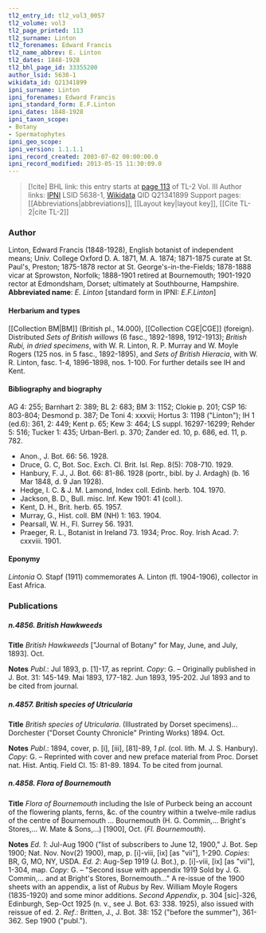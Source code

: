 ```yaml
---
tl2_entry_id: tl2_vol3_0057
tl2_volume: vol3
tl2_page_printed: 113
tl2_surname: Linton
tl2_forenames: Edward Francis
tl2_name_abbrev: E. Linton
tl2_dates: 1848-1928
tl2_bhl_page_id: 33355200
author_lsid: 5638-1
wikidata_id: Q21341899
ipni_surname: Linton
ipni_forenames: Edward Francis
ipni_standard_form: E.F.Linton
ipni_dates: 1848-1928
ipni_taxon_scope: 
- Botany
- Spermatophytes
ipni_geo_scope: 
ipni_version: 1.1.1.1
ipni_record_created: 2003-07-02 00:00:00.0
ipni_record_modified: 2013-05-15 11:30:09.0
---
```


> [!cite] BHL link: this entry starts at [page 113](https://www.biodiversitylibrary.org/page/33355200) of TL-2 Vol. III
> Author links: [IPNI](https://www.ipni.org/a/5638-1) LSID 5638-1, [Wikidata](https://www.wikidata.org/wiki/Q21341899) QID Q21341899
> Support pages: [[Abbreviations|abbreviations]], [[Layout key|layout key]], [[Cite TL-2|cite TL-2]]

### Author

Linton, Edward Francis (1848-1928), English botanist of independent means; Univ. College Oxford D. A. 1871, M. A. 1874; 1871-1875 curate at St. Paul's, Preston; 1875-1878 rector at St. George's-in-the-Fields; 1878-1888 vicar at Sprowston, Norfolk; 1888-1901 retired at Bournemouth; 1901-1920 rector at Edmondsham, Dorset; ultimately at Southbourne, Hampshire. 
**Abbreviated name**: *E. Linton* \[standard form in IPNI: *E.F.Linton*\]

#### Herbarium and types

[[Collection BM|BM]] (British pl., 14.000), [[Collection CGE|CGE]] (foreign). Distributed *Sets of British willows* (6 fasc., 1892-1898, 1912-1913); *British Rubi, in dried specimens*, with W. R. Linton, R. P. Murray and W. Moyle Rogers (125 nos. in 5 fasc., 1892-1895), and *Sets of British Hieracia*, with W. R. Linton, fasc. 1-4, 1896-1898, nos. 1-100. For further details see IH and Kent.

#### Bibliography and biography

AG 4: 255; Barnhart 2: 389; BL 2: 683; BM 3: 1152; Clokie p. 201; CSP 16: 803-804; Desmond p. 387; De Toni 4: xxxvii; Hortus 3: 1198 ("Linton"); IH 1 (ed.6): 361, 2: 449; Kent p. 65; Kew 3: 464; LS suppl. 16297-16299; Rehder 5: 516; Tucker 1: 435; Urban-Berl. p. 370; Zander ed. 10, p. 686, ed. 11, p. 782.
- Anon., J. Bot. 66: 56. 1928.
- Druce, G. C, Bot. Soc. Exch. Cl. Brit. Isl. Rep. 8(5): 708-710. 1929.
- Hanbury, F. J., J. Bot. 66: 81-86. 1928 (portr., bibl. by J. Ardagh) (b. 16 Mar 1848, d. 9 Jan 1928).
- Hedge, I. C. & J. M. Lamond, Index coll. Edinb. herb. 104. 1970.
- Jackson, B. D., Bull. misc. Inf. Kew 1901: 41 (coll.).
- Kent, D. H., Brit. herb. 65. 1957.
- Murray, G., Hist. coll. BM (NH) 1: 163. 1904.
- Pearsall, W. H., Fl. Surrey 56. 1931.
- Praeger, R. L., Botanist in Ireland 73. 1934; Proc. Roy. Irish Acad. 7: cxxviii. 1901.

#### Eponymy

*Lintonia* O. Stapf (1911) commemorates A. Linton (fl. 1904-1906), collector in East Africa.

### Publications

##### n.4856. British Hawkweeds

**Title**
*British Hawkweeds* \["Journal of Botany" for May, June, and July, 1893\]. Oct.

**Notes**
*Publ*.: Jul 1893, p. \[1\]-17, as reprint. *Copy*: G. – Originally published in J. Bot. 31: 145-149. Mai 1893, 177-182. Jun 1893, 195-202. Jul 1893 and to be cited from journal.

##### n.4857. British species of Utricularia

**Title**
*British species of Utricularia*. (Illustrated by Dorset specimens)... Dorchester ("Dorset County Chronicle" Printing Works) 1894. Oct.

**Notes**
*Publ*.: 1894, cover, p. \[i\], \[iii\], \[81\]-89, *1 pl*. (col. lith. M. J. S. Hanbury). *Copy*: G. – Reprinted with cover and new preface material from Proc. Dorset nat. Hist. Antiq. Field Cl. 15: 81-89. 1894. To be cited from journal.

##### n.4858. Flora of Bournemouth

**Title**
*Flora of Bournemouth* including the Isle of Purbeck being an account of the flowering plants, ferns, &c. of the country within a twelve-mile radius of the centre of Bournemouth ... Bournemouth (H. G. Commin,... Bright's Stores,... W. Mate & Sons,...) \[1900\], Oct. (*Fl. Bournemouth*).

**Notes**
*Ed. 1*: Jul-Aug 1900 ("list of subscribers to June 12, 1900," J. Bot. Sep 1900; Nat. Nov. Nov(2) 1900), map, p. \[i\]-viii, \[ix\] \[as "vii"\], 1-290. *Copies*: BR, G, MO, NY, USDA.
*Ed. 2*: Aug-Sep 1919 (J. Bot.), p. \[i\]-viii, \[ix\] \[as "vii"\], 1-304, map. *Copy*: G. – "Second issue with appendix 1919 Sold by J. G. Commin,... and at Bright's Stores, Bornemouth..." A re-issue of the 1900 sheets with an appendix, a list of *Rubus* by Rev. William Moyle Rogers (1835-1920) and some minor additions.
*Second Appendix*, p. 304 \[sic\]-326, Edinburgh, Sep-Oct 1925 (n. v., see J. Bot. 63: 338. 1925), also issued with reissue of ed. 2.
*Ref*.: Britten, J., J. Bot. 38: 152 ("before the summer"), 361-362. Sep 1900 ("publ.").

